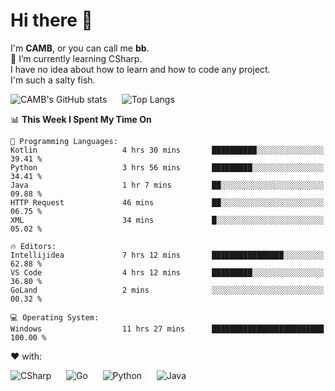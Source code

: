 # Hi there 👋
<!--
**CAMB-dev/CAMB-dev** is a ✨ _special_ ✨ repository because its `README.md` (this file) appears on your GitHub profile.

Here are some ideas to get you started:

- 🔭 I’m currently working on ...
- 🌱 I’m currently learning ...
- 👯 I’m looking to collaborate on ...
- 🤔 I’m looking for help with ...
- 💬 Ask me about ...
- 📫 How to reach me: ...
- 😄 Pronouns: ...
- ⚡ Fun fact: ...
-->
 I'm **CAMB**, or you can call me **bb**.  
 🌱 I’m currently learning CSharp.  
 I have no idea about how to learn and how to code any project.  
 I'm such a salty fish.
 
 
![CAMB's GitHub stats](https://github-readme-stats.vercel.app/api?username=CAMB-dev&show_icons=true&theme=tokyonight)
&nbsp;&nbsp;&nbsp;&nbsp;
![Top Langs](https://github-readme-stats.vercel.app/api/top-langs/?username=CAMB-dev&langs_count=5&theme=tokyonight)


<!--START_SECTION:waka-->
📊 **This Week I Spent My Time On** 

```text
💬 Programming Languages: 
Kotlin                   4 hrs 30 mins       ██████████░░░░░░░░░░░░░░░   39.41 % 
Python                   3 hrs 56 mins       █████████░░░░░░░░░░░░░░░░   34.41 % 
Java                     1 hr 7 mins         ██░░░░░░░░░░░░░░░░░░░░░░░   09.88 % 
HTTP Request             46 mins             ██░░░░░░░░░░░░░░░░░░░░░░░   06.75 % 
XML                      34 mins             █░░░░░░░░░░░░░░░░░░░░░░░░   05.02 % 

🔥 Editors: 
Intellijidea             7 hrs 12 mins       ████████████████░░░░░░░░░   62.88 % 
VS Code                  4 hrs 12 mins       █████████░░░░░░░░░░░░░░░░   36.80 % 
GoLand                   2 mins              ░░░░░░░░░░░░░░░░░░░░░░░░░   00.32 % 

💻 Operating System: 
Windows                  11 hrs 27 mins      █████████████████████████   100.00 % 
```


<!--END_SECTION:waka-->


❤ with:

![CSharp](https://img.shields.io/badge/CSharp-%23512BD4?style=for-the-badge&logo=.net)
&nbsp;&nbsp;&nbsp;&nbsp;
![Go](https://img.shields.io/badge/Go-000000?style=for-the-badge&logo=go)
&nbsp;&nbsp;&nbsp;&nbsp;
![Python](https://img.shields.io/badge/Python-000000?style=for-the-badge&logo=python)
&nbsp;&nbsp;&nbsp;&nbsp;
![Java](https://img.shields.io/badge/Java-964B00?style=for-the-badge&logo=openjdk)
